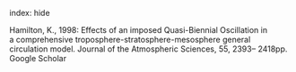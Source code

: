 index: hide

<div class="Citation">

  <div class="Citation-body">
    <div class="Citation-text">Hamilton, K., 1998: Effects of an imposed Quasi-Biennial Oscillation in a comprehensive troposphere-stratosphere-mesosphere general circulation model. <span class="Article-journal">Journal of the Atmospheric Sciences, </span><span class="Article-volume">55, </span>2393– 2418pp.</div>
    <div class="Citation-links">
      <div class="CitationLink" data-href="https://scholar.google.com/scholar?q=Effects+of+an+imposed+Quasi-Biennial+Oscillation+in+a%C2%A0comprehensive+troposphere-stratosphere-mesosphere+general+circulation%C2%A0model">
        <div class="CitationLink-icon CitationLink-Scholar"></div>
        <div class="CitationLink-text">Google Scholar</div>
      </div>
    </div>
  </div>
</div>


<div class="Citation-copy">

</div>